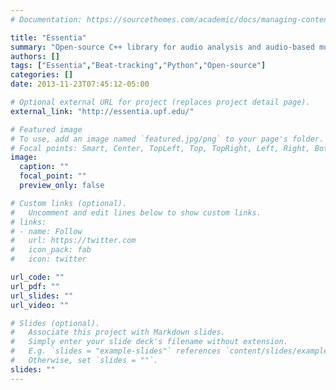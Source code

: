 ```yaml
---
# Documentation: https://sourcethemes.com/academic/docs/managing-content/

title: "Essentia"
summary: "Open-source C++ library for audio analysis and audio-based music information retrieval. It contains an extensive collection of reusable algorithms which implement audio input/output functionality, standard digital signal processing blocks, statistical characterization of data, and a large set of spectral, temporal, tonal and high-level music descriptors. More details in [Essentia: An Audio Analysis Library for Music Information Retrieval](https://joserzapata.github.io/publication/essentiaismir/)"
authors: []
tags: ["Essentia","Beat-tracking","Python","Open-source"]
categories: []
date: 2013-11-23T07:45:12-05:00

# Optional external URL for project (replaces project detail page).
external_link: "http://essentia.upf.edu/"

# Featured image
# To use, add an image named `featured.jpg/png` to your page's folder.
# Focal points: Smart, Center, TopLeft, Top, TopRight, Left, Right, BottomLeft, Bottom, BottomRight.
image:
  caption: ""
  focal_point: ""
  preview_only: false

# Custom links (optional).
#   Uncomment and edit lines below to show custom links.
# links:
# - name: Follow
#   url: https://twitter.com
#   icon_pack: fab
#   icon: twitter

url_code: ""
url_pdf: ""
url_slides: ""
url_video: ""

# Slides (optional).
#   Associate this project with Markdown slides.
#   Simply enter your slide deck's filename without extension.
#   E.g. `slides = "example-slides"` references `content/slides/example-slides.md`.
#   Otherwise, set `slides = ""`.
slides: ""
---
```

